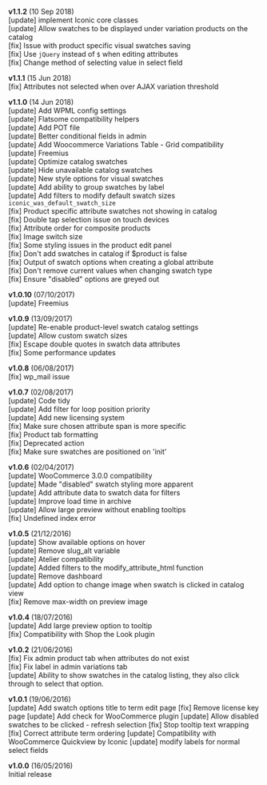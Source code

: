 **v1.1.2** (10 Sep 2018)  
[update] implement Iconic core classes  
[update] Allow swatches to be displayed under variation products on the catalog  
[fix] Issue with product specific visual swatches saving  
[fix] Use `jQuery` instead of `$` when editing attributes  
[fix] Change method of selecting value in select field  

**v1.1.1** (15 Jun 2018)  
[fix] Attributes not selected when over AJAX variation threshold  

**v1.1.0** (14 Jun 2018)  
[update] Add WPML config settings  
[update] Flatsome compatibility helpers  
[update] Add POT file  
[update] Better conditional fields in admin  
[update] Add Woocommerce Variations Table - Grid compatibility  
[update] Freemius  
[update] Optimize catalog swatches  
[update] Hide unavailable catalog swatches  
[update] New style options for visual swatches  
[update] Add ability to group swatches by label  
[update] Add filters to modify default swatch sizes `iconic_was_default_swatch_size`  
[fix] Product specific attribute swatches not showing in catalog  
[fix] Double tap selection issue on touch devices  
[fix] Attribute order for composite products  
[fix] Image switch size  
[fix] Some styling issues in the product edit panel  
[fix] Don't add swatches in catalog if $product is false  
[fix] Output of swatch options when creating a global attribute  
[fix] Don't remove current values when changing swatch type  
[fix] Ensure "disabled" options are greyed out  

**v1.0.10** (07/10/2017)  
[update] Freemius

**v1.0.9** (13/09/2017)  
[update] Re-enable product-level swatch catalog settings  
[update] Allow custom swatch sizes  
[fix] Escape double quotes in swatch data attributes  
[fix] Some performance updates

**v1.0.8** (06/08/2017)  
[fix] wp_mail issue

**v1.0.7** (02/08/2017)  
[update] Code tidy  
[update] Add filter for loop position priority  
[update] Add new licensing system  
[fix] Make sure chosen attribute span is more specific  
[fix] Product tab formatting  
[fix] Deprecated action  
[fix] Make sure swatches are positioned on 'init'


**v1.0.6** (02/04/2017)  
[update] WooCommerce 3.0.0 compatibility  
[update] Made "disabled" swatch styling more apparent  
[update] Add attribute data to swatch data for filters  
[update] Improve load time in archive  
[update] Allow large preview without enabling tooltips  
[fix] Undefined index error

**v1.0.5** (21/12/2016)  
[update] Show available options on hover  
[update] Remove slug_alt variable  
[update] Atelier compatibility  
[update] Added filters to the modify_attribute_html function  
[update] Remove dashboard  
[update] Add option to change image when swatch is clicked in catalog view  
[fix] Remove max-width on preview image

**v1.0.4** (18/07/2016)  
[update] Add large preview option to tooltip  
[fix] Compatibility with Shop the Look plugin

**v1.0.2** (21/06/2016)  
[fix] Fix admin product tab when attributes do not exist  
[fix] Fix label in admin variations tab  
[update] Ability to show swatches in the catalog listing, they also click through to select that option.

**v1.0.1** (19/06/2016)  
[update] Add swatch options title to term edit page
[fix] Remove license key page
[update] Add check for WooCommerce plugin
[update] Allow disabled swatches to be clicked - refresh selection
[fix] Stop tooltip text wrapping
[fix] Correct attribute term ordering
[update] Compatibility with WooCommerce Quickview by Iconic
[update] modify labels for normal select fields

**v1.0.0** (16/05/2016)  
Initial release
